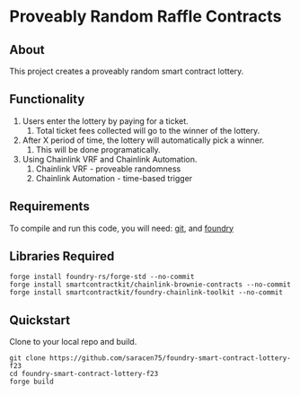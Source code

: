 # Proveably Random Raffle Contracts

## About

This project creates a proveably random smart contract lottery.

## Functionality

1. Users enter the lottery by paying for a ticket.
    1. Total ticket fees collected will go to the winner of the lottery.
2. After X period of time, the lottery will automatically pick a winner.
    1. This will be done programatically.
3. Using Chainlink VRF and Chainlink Automation.
    1. Chainlink VRF - proveable randomness
    2. Chainlink Automation - time-based trigger

## Requirements

To compile and run this code, you will need:
[git](https://git-scm.com/book/en/v2/Getting-Started-Installing-Git), and
[foundry](https://getfoundry.sh/)

## Libraries Required

```
forge install foundry-rs/forge-std --no-commit
forge install smartcontractkit/chainlink-brownie-contracts --no-commit
forge install smartcontractkit/foundry-chainlink-toolkit --no-commit

```
## Quickstart

Clone to your local repo and build.
```
git clone https://github.com/saracen75/foundry-smart-contract-lottery-f23
cd foundry-smart-contract-lottery-f23
forge build
```